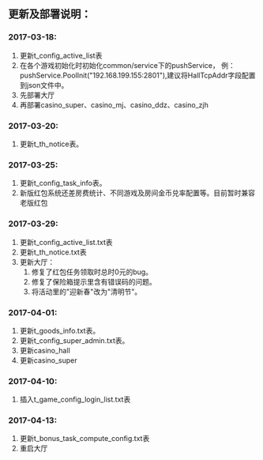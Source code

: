 ## 更新及部署说明：
### 2017-03-18:
1. 更新t_config_active_list表
2. 在各个游戏初始化时初始化common/service下的pushService，
例：pushService.PoolInit("192.168.199.155:2801"),建议将HallTcpAddr字段配置到json文件中。
3. 先部署大厅
4. 再部署casino_super、casino_mj、casino_ddz、casino_zjh
### 2017-03-20:
1. 更新t_th_notice表。
### 2017-03-25:
1. 更新t_config_task_info表。
2. 新版红包系统还差房费统计、不同游戏及房间金币兑率配置等。目前暂时兼容老版红包

### 2017-03-29:
1. 更新t_config_active_list.txt表
2. 更新t_th_notice.txt表
3. 更新大厅：
    1. 修复了红包任务领取时总时0元的bug。
    2. 修复了保险箱提示里含有错误码的问题。
    3. 将活动里的"迎新春"改为"清明节"。

### 2017-04-01:
1. 更新t_goods_info.txt表。
2. 更新t_config_super_admin.txt表。
3. 更新casino_hall
4. 更新casino_super

### 2017-04-10:
1. 插入t_game_config_login_list.txt表

### 2017-04-13:
1. 更新t_bonus_task_compute_config.txt表
2. 重启大厅
